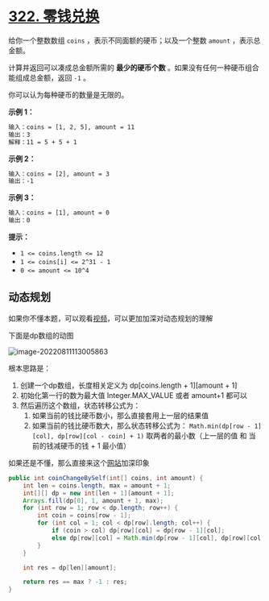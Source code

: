 # [322. 零钱兑换](https://leetcode.cn/problems/coin-change/)

给你一个整数数组 `coins` ，表示不同面额的硬币；以及一个整数 `amount` ，表示总金额。

计算并返回可以凑成总金额所需的 **最少的硬币个数** 。如果没有任何一种硬币组合能组成总金额，返回 `-1` 。

你可以认为每种硬币的数量是无限的。

**示例 1：**

```txt
输入：coins = [1, 2, 5], amount = 11
输出：3 
解释：11 = 5 + 5 + 1
```

**示例 2：**

```txt
输入：coins = [2], amount = 3
输出：-1
```

**示例 3：**

```txt
输入：coins = [1], amount = 0
输出：0
```


**提示：**

-   `1 <= coins.length <= 12`
-   `1 <= coins[i] <= 2^31 - 1`
-   `0 <= amount <= 10^4`



## 动态规划

如果你不懂本题，可以观看[视频](https://leetcode.cn/problems/coin-change/solution/shi-pin-tu-jie-dong-tai-gui-hua-zui-shao-zhao-ling/)，可以更加加深对动态规划的理解

下面是dp数组的动图

![image-20220811113005863](http://image.tinx.top/image-20220811113005863.png)

根本思路是： 

1. 创建一个dp数组，长度相关定义为 dp\[coins.length + 1][amount + 1]
2. 初始化第一行的数为最大值 Integer.MAX_VALUE 或者 amount+1 都可以
3. 然后遍历这个数组，状态转移公式为：
   1. 如果当前的钱比硬币数小，那么直接套用上一层的结果值
   2. 如果当前的钱比硬币数大，那么状态转移公式为： ```Math.min(dp[row - 1][col], dp[row][col - coin] + 1)``` 取两者的最小数（上一层的值 和 当前的钱减硬币的钱 + 1 最小值）

如果还是不懂，那么直接来这个[网站](https://alchemist-al.com/algorithms/coin-change)加深印象

```java
public int coinChangeBySelf(int[] coins, int amount) {
    int len = coins.length, max = amount + 1;
    int[][] dp = new int[len + 1][amount + 1];
    Arrays.fill(dp[0], 1, amount + 1, max);
    for (int row = 1; row < dp.length; row++) {
        int coin = coins[row - 1];
        for (int col = 1; col < dp[row].length; col++) {
            if (coin > col) dp[row][col] = dp[row - 1][col];
            else dp[row][col] = Math.min(dp[row - 1][col], dp[row][col - coin] + 1);
        }
    }

    int res = dp[len][amount];

    return res == max ? -1 : res;
}
```